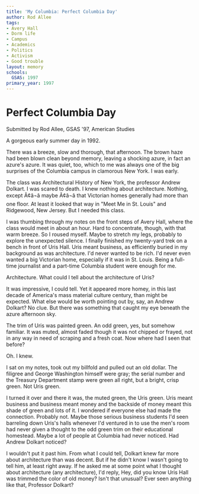 ```yaml
---
title: 'My Columbia: Perfect Columbia Day'
author: Rod Allee
tags:
- Avery Hall
- Dorm life
- Campus
- Academics
- Politics
- Activism
- Good trouble
layout: memory
schools:
  GSAS: 1997
primary_year: 1997
---
```

# Perfect Columbia Day

Submitted by Rod Allee, GSAS '97, American Studies

A gorgeous early summer day in 1992.

There was a breeze, slow and thorough, that afternoon. The brown haze had been blown clean beyond memory, leaving a shocking azure, in fact an azure's azure.  It was quiet, too, which to me was always one of the big surprises of the Columbia campus in clamorous New York. I was early.

The class was Architectural History of New York, the professor Andrew Dolkart. I was scared to death. I knew nothing about architecture. Nothing, except Ã¢â¬â maybe Ã¢â¬â that Victorian homes generally had more than one floor. At least it looked that way in "Meet Me in St. Louis" and Ridgewood, New Jersey. But I needed this class.

I was thumbing through my notes on the front steps of Avery Hall, where the class would meet in about an hour. Hard to concentrate, though, with that warm breeze. So I roused myself. Maybe to stretch my legs, probably to explore the unexpected silence. I finally finished my twenty-yard trek on a bench in front of Uris Hall. Uris meant business, as efficiently buried in my background as was architecture. I'd never wanted to be rich. I'd never even wanted a big Victorian home, especially if it was in St. Louis. Being a full-time journalist and a part-time Columbia student were enough for me.

Architecture. What could I tell about the architecture of Uris?

It was impressive, I could tell. Yet it appeared more homey, in this last decade of America's mass material culture century, than might be expected. What else would be worth pointing out by, say, an Andrew Dolkart? No clue. But there was something that caught my eye beneath the azure afternoon sky.

The trim of Uris was painted green. An odd green, yes, but somehow familiar. It was muted, almost faded though it was not chipped or frayed, not in any way in need of scraping and a fresh coat. Now where had I seen that before?

Oh. I knew.

I sat on my notes, took out my billfold and pulled out an old dollar. The filigree and George Washington himself were gray; the serial number and the Treasury Department stamp were green all right, but a bright, crisp green. Not Uris green.

I turned it over and there it was, the muted green, the Uris green. Uris meant business and business meant money and the backside of money meant this shade of green and lots of it. I wondered if everyone else had made the connection. Probably not. Maybe those serious business students I'd seen barreling down Uris's halls whenever I'd ventured in to use the men's room had never given a thought to the odd green trim on their educational homestead. Maybe a lot of people at Columbia had never noticed. Had Andrew Dolkart noticed?

I wouldn't put it past him. From what I could tell, Dolkart knew far more about architecture than was decent. But if he didn't know I wasn't going to tell him, at least right away. If he asked me at some point what I thought about architecture (any architecture), I'd reply, Hey, did you know Uris Hall was trimmed the color of old money? Isn't that unusual? Ever seen anything like that, Professor Dolkart?
